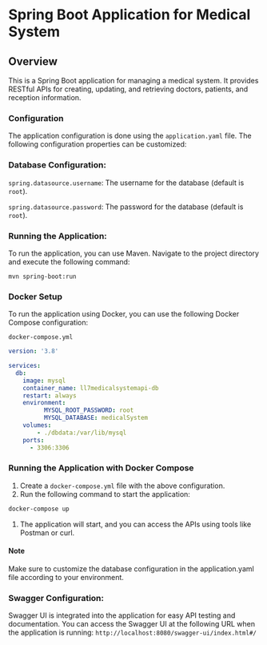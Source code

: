 # Spring Boot Application for Medical System
## Overview
This is a Spring Boot application for managing a medical system. It provides RESTful APIs for creating, updating, and retrieving doctors, patients, and reception information.

### Configuration
The application configuration is done using the `application.yaml` file. The following configuration properties can be customized:

### Database Configuration:
`spring.datasource.username`: The username for the database (default is `root`).

`spring.datasource.password`: The password for the database (default is `root`).

### Running the Application:
To run the application, you can use Maven. Navigate to the project directory and execute the following command:

`mvn spring-boot:run`
### Docker Setup
To run the application using Docker, you can use the following Docker Compose configuration:

`docker-compose.yml`
```  yaml
version: '3.8'

services:
  db:
    image: mysql
    container_name: ll7medicalsystemapi-db
    restart: always
    environment:
          MYSQL_ROOT_PASSWORD: root
          MYSQL_DATABASE: medicalSystem
    volumes:
        - ./dbdata:/var/lib/mysql
    ports:
      - 3306:3306
```  

 ### Running the Application with Docker Compose
1) Create a `docker-compose.yml` file with the above configuration.
2) Run the following command to start the application:
``` bash
docker-compose up
```
1) The application will start, and you can access the APIs using tools like Postman or curl.
 #### Note
Make sure to customize the database configuration in the application.yaml file according to your environment.
### Swagger Configuration:
Swagger UI is integrated into the application for easy API testing and documentation. You can access the Swagger UI at the following URL when the application is running:
`http://localhost:8080/swagger-ui/index.html#/`